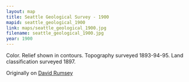 ```yaml
---
layout: map
title: Seattle Geological Survey - 1900
mapid: seattle_geological_1900
link: maps/seattle_geological_1900.jpg
filename: seattle_geological_1900.jpg
year: 1900
---
```


Color. Relief shown in contours. Topography surveyed 1893-94-95. Land classification surveyed 1897.

Originally on [David Rumsey](http://www.davidrumsey.com/luna/servlet/detail/RUMSEY~8~1~245856~5514545:Plate-CXXX--Seattle-Quadrangle,-Was?sort=Pub_List_No_InitialSort%2CPub_Date%2CPub_List_No%2CSeries_No?&qvq=q:seattle;sort:Pub_List_No_InitialSort%2CPub_Date%2CPub_List_No%2CSeries_No;lc:RUMSEY~8~1&mi=144&trs=178#)
